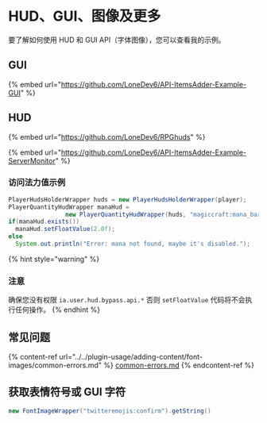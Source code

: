 # HUD、GUI、图像及更多

要了解如何使用 HUD 和 GUI API（字体图像），您可以查看我的示例。

## GUI

{% embed url="https://github.com/LoneDev6/API-ItemsAdder-Example-GUI" %}

## HUD

{% embed url="https://github.com/LoneDev6/RPGhuds" %}

{% embed url="https://github.com/LoneDev6/API-ItemsAdder-Example-ServerMonitor" %}

### 访问法力值示例

```java
PlayerHudsHolderWrapper huds = new PlayerHudsHolderWrapper(player);
PlayerQuantityHudWrapper manaHud = 
                new PlayerQuantityHudWrapper(huds, "magiccraft:mana_bar");
if(manaHud.exists())
  manaHud.setFloatValue(2.0f);
else
  System.out.println("Error: mana not found, maybe it's disabled.");
```

{% hint style="warning" %}
### 注意

确保您没有权限 `ia.user.hud.bypass.api.*` 否则 `setFloatValue` 代码将不会执行任何操作。
{% endhint %}

## 常见问题

{% content-ref url="../../plugin-usage/adding-content/font-images/common-errors.md" %}
[common-errors.md](../../plugin-usage/adding-content/font-images/common-errors.md)
{% endcontent-ref %}

## 获取表情符号或 GUI 字符

```java
new FontImageWrapper("twitteremojis:confirm").getString()
```
